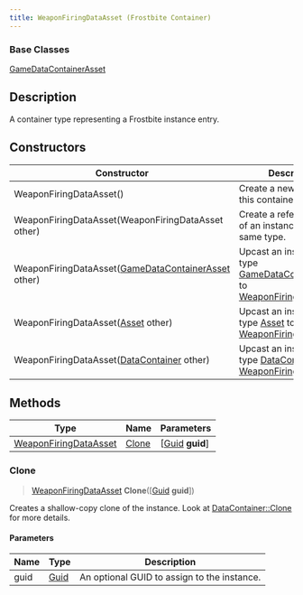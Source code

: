 ```yaml
---
title: WeaponFiringDataAsset (Frostbite Container)
---
```

### Base Classes

[GameDataContainerAsset](GameDataContainerAsset)

## Description

A container type representing a Frostbite instance entry.

## Constructors

| Constructor                                                                      | Description                                                                                                                       |
| -------------------------------------------------------------------------------- | --------------------------------------------------------------------------------------------------------------------------------- |
| WeaponFiringDataAsset()                                                          | Create a new instance of this container type.                                                                                     |
| WeaponFiringDataAsset(WeaponFiringDataAsset other)                               | Create a reference copy of an instance of the same type.                                                                          |
| WeaponFiringDataAsset([GameDataContainerAsset](GameDataContainerAsset) other)    | Upcast an instance of type [GameDataContainerAsset](GameDataContainerAsset) to [WeaponFiringDataAsset](WeaponFiringDataAsset).    |
| WeaponFiringDataAsset([Asset](Asset) other)                                      | Upcast an instance of type [Asset](Asset) to [WeaponFiringDataAsset](WeaponFiringDataAsset).                                      |
| WeaponFiringDataAsset([DataContainer](/vext/ref/cls/shr/datacontainer) other) | Upcast an instance of type [DataContainer](/vext/ref/cls/shr/datacontainer) to [WeaponFiringDataAsset](WeaponFiringDataAsset). |

## Methods

| Type                                           | Name            | Parameters                                     |
| ---------------------------------------------- | --------------- | ---------------------------------------------- |
| [WeaponFiringDataAsset](WeaponFiringDataAsset) | [Clone](#clone) | \[[Guid](/vext/ref/cls/shr/guid) **guid**\] |

### Clone

> [WeaponFiringDataAsset](WeaponFiringDataAsset) **Clone**(\[[Guid](/vext/ref/cls/shr/guid) **guid**\])

Creates a shallow-copy clone of the instance. Look at [DataContainer::Clone](/vext/ref/cls/shr/datacontainer#clone) for more details.

#### Parameters

| Name | Type         | Description                                 |
| ---- | ------------ | ------------------------------------------- |
| guid | [Guid](Guid) | An optional GUID to assign to the instance. |
